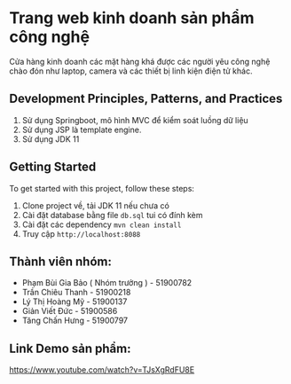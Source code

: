 # Trang web kinh doanh sản phẩm công nghệ

Cửa hàng kinh doanh các mặt hàng khá được các người yêu công nghệ chào đón như laptop, camera và các thiết bị linh kiện điện tử khác.

## Development Principles, Patterns, and Practices

1. Sử dụng Springboot, mô hình MVC để kiểm soát luồng dữ liệu
2. Sử dụng JSP là template engine.
3. Sử dụng JDK 11

## Getting Started

To get started with this project, follow these steps:

1. Clone project về, tải JDK 11 nếu chưa có
2. Cài đặt database bằng file <code>db.sql</code> tui có đính kèm
3. Cài đặt các dependency <code>mvn clean install</code>
4. Truy cập <code>http://localhost:8088</code>

## Thành viên nhóm: 
- Phạm Bùi Gia Bảo ( Nhóm trưởng ) - 51900782
- Trần Chiêu Thanh - 51900218
- Lý Thị Hoàng Mỹ - 51900137
- Giản Viết Đức - 51900586
- Tăng Chấn Hưng - 51900797
## Link Demo sản phẩm:
https://www.youtube.com/watch?v=TJsXgRdFU8E
